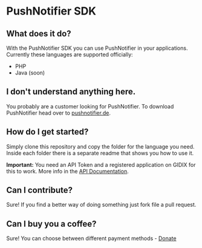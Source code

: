 # PushNotifier SDK

## What does it do?

With the PushNotifier SDK you can use PushNotifier in your applications. Currently these languages are supported officially:

- PHP
- Java (soon)

## I don't understand anything here.

You probably are a customer looking for PushNotifier. To download PushNotifier head over to [pushnotifier.de](http://pushnotifier.de).


## How do I get started?

Simply clone this repository and copy the folder for the language you need. Inside each folder there is a separate readme that shows you how to use it.

**Important:** You need an API Token and a registered application on GIDIX for this to work. More info in the [API Documentation](http://a.gidix.de/).

## Can I contribute?

Sure! If you find a better way of doing something just fork file a pull request.

## Can I buy you a coffee?

Sure! You can choose between different payment methods - [Donate](http://gidix.de/donate/)